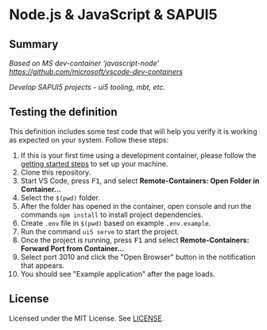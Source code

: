 # Node.js & JavaScript & SAPUI5

## Summary

*Based on MS dev-container 'javascript-node' https://github.com/microsoft/vscode-dev-containers*

*Develop SAPUI5 projects - ui5 tooling, mbt, etc.*

## Testing the definition

This definition includes some test code that will help you verify it is working as expected on your system. Follow these steps:

1. If this is your first time using a development container, please follow the [getting started steps](https://aka.ms/vscode-remote/containers/getting-started) to set up your machine.
2. Clone this repository.
4. Start VS Code, press <kbd>F1</kbd>, and select **Remote-Containers: Open Folder in Container...**
5. Select the `$(pwd)` folder.
6. After the folder has opened in the container, open console and run the commands `npm install` to install project dependencies.
7. Create `.env` file in `$(pwd)` based on example `.env.example`.
8. Run the command `ui5 serve` to start the project.
9. Once the project is running, press <kbd>F1</kbd> and select **Remote-Containers: Forward Port from Container...**
10. Select port 3010 and click the "Open Browser" button in the notification that appears.
11. You should see "Example application" after the page loads.

## License

Licensed under the MIT License. See [LICENSE](https://github.com/microsoft/vscode-dev-containers/blob/main/LICENSE).
